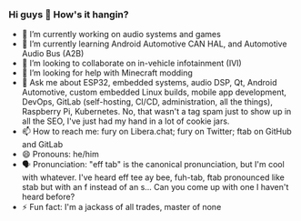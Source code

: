 ### Hi guys 👋 How's it hangin?

- 🔭 I’m currently working on audio systems and games
- 🌱 I’m currently learning Android Automotive CAN HAL, and Automotive Audio Bus (A2B)
- 👯 I’m looking to collaborate on in-vehicle infotainment (IVI)
- 🤔 I’m looking for help with Minecraft modding
- 💬 Ask me about ESP32, embedded systems, audio DSP, Qt, Android Automotive, custom embedded Linux builds, mobile app development, DevOps, GitLab (self-hosting, CI/CD, administration, all the things), Raspberry Pi, Kubernetes. No, that wasn't a tag spam just to show up in all the SEO, I've just had my hand in a lot of cookie jars.
- 📫 How to reach me: fury on Libera.chat; fury on Twitter; ftab on GitHub and GitLab
- 😄 Pronouns: he/him
- 🗣 Pronunciation: "eff tab" is the canonical pronunciation, but I'm cool with whatever. I've heard eff tee ay bee, fuh-tab, ftab pronounced like stab but with an f instead of an s... Can you come up with one I haven't heard before? 
- ⚡ Fun fact: I'm a jackass of all trades, master of none
